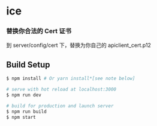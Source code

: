 # ice

### 替换你合法的 Cert 证书

到 server/config/cert 下，替换为你自己的 apiclient_cert.p12

## Build Setup

``` bash
$ npm install # Or yarn install*[see note below]

# serve with hot reload at localhost:3000
$ npm run dev

# build for production and launch server
$ npm run build
$ npm start
```